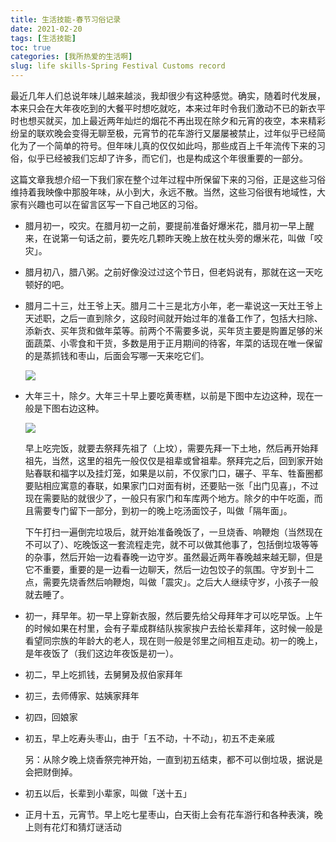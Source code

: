 ```yaml
---
title: 生活技能-春节习俗记录
date: 2021-02-20
tags: [生活技能]
toc: true
categories: [我所热爱的生活啊]
slug: life skills-Spring Festival Customs record
---
```


最近几年人们总说年味儿越来越淡，我却很少有这种感觉。确实，随着时代发展，本来只会在大年夜吃到的大餐平时想吃就吃，本来过年时令我们激动不已的新衣平时也想买就买，加上最近两年灿烂的烟花不再出现在除夕和元宵的夜空，本来精彩纷呈的联欢晚会变得无聊至极，元宵节的花车游行又屡屡被禁止，过年似乎已经简化为了一个简单的符号。但年味儿真的仅仅如此吗，那些成百上千年流传下来的习俗，似乎已经被我们忘却了许多，而它们，也是构成这个年很重要的一部分。

这篇文章我想介绍一下我们家在整个过年过程中所保留下来的习俗，正是这些习俗维持着我映像中那股年味，从小到大，永远不散。当然，这些习俗很有地域性，大家有兴趣也可以在留言区写一下自己地区的习俗。

- 腊月初一，咬灾。在腊月初一之前，要提前准备好爆米花，腊月初一早上醒来，在说第一句话之前，要先吃几颗昨天晚上放在枕头旁的爆米花，叫做「咬灾」。

- 腊月初八，腊八粥。之前好像没过过这个节日，但老妈说有，那就在这一天吃顿好的吧。

- 腊月二十三，灶王爷上天。腊月二十三是北方小年，老一辈说这一天灶王爷上天述职，之后一直到除夕，这段时间就开始过年的准备工作了，包括大扫除、添新衣、买年货和做年菜等。前两个不需要多说，买年货主要是购置足够的米面蔬菜、小零食和干货，多数是用于正月期间的待客，年菜的话现在唯一保留的是蒸抓钱和枣山，后面会写哪一天来吃它们。

  ![](https://cdn.sspai.com/2021/02/11/fd0aa6c58bf5cba3bf647b9bc56f8973.png)

- 大年三十，除夕。大年三十早上要吃黄枣糕，以前是下图中左边这种，现在一般是下图右边这种。

  ![](https://cdn.sspai.com/2021/02/11/ebbc16656628c99268c4ed9e8e42e9ab.png)

  早上吃完饭，就要去祭拜先祖了（上坟），需要先拜一下土地，然后再开始拜祖先，当然，这里的祖先一般仅仅是祖辈或曾祖辈。祭拜完之后，回到家开始贴春联和福字以及挂灯笼，如果是以前，不仅家门口，碾子、平车、牲畜圈都要贴相应寓意的春联，如果家门口对面有树，还要贴一张「出门见喜」，不过现在需要贴的就很少了，一般只有家门和车库两个地方。除夕的中午吃面，而且需要专门留下一部分，到初一的晚上吃汤面饺子，叫做「隔年面」。

  下午打扫一遍倒完垃圾后，就开始准备晚饭了，一旦烧香、响鞭炮（当然现在不可以了）、吃晚饭这一套流程走完，就不可以做其他事了，包括倒垃圾等等的杂事，然后开始一边看春晚一边守岁。虽然最近两年春晚越来越无聊，但是它不重要，重要的是一边看一边聊天，然后一边包饺子的氛围。守岁到十二点，需要先烧香然后响鞭炮，叫做「震灾」。之后大人继续守岁，小孩子一般就去睡了。

- 初一，拜早年。初一早上穿新衣服，然后要先给父母拜年才可以吃早饭。上午的时候如果在村里，会有子辈成群结队挨家挨户去给长辈拜年，这时候一般是看望同宗族的年龄大的老人，现在则一般是邻里之间相互走动。初一的晚上，是年夜饭了（我们这边年夜饭是初一）。

- 初二，早上吃抓钱，去舅舅及叔伯家拜年

- 初三，去师傅家、姑姨家拜年

- 初四，回娘家

- 初五，早上吃寿头枣山，由于「五不动，十不动」，初五不走亲戚

  另：从除夕晚上烧香祭完神开始，一直到初五结束，都不可以倒垃圾，据说是会把财倒掉。

- 初五以后，长辈到小辈家，叫做「送十五」

- 正月十五，元宵节。早上吃七星枣山，白天街上会有花车游行和各种表演，晚上则有花灯和猜灯谜活动



